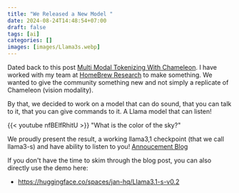 ```yaml
---
title: "We Released a New Model "
date: 2024-08-24T14:48:54+07:00
draft: false
tags: [ai]
categories: []
images: [images/Llama3s.webp]
---
```

Dated back to this post [Multi Modal Tokenizing With Chameleon](../multi-modal-tokenizing-with-chameleon/). I have worked with my team at [HomeBrew Research](https://homebrew.ltd/) to make something. We wanted to give the community something new and not simply a replicate of Chameleon (vision modality).

By that, we decided to work on a model that can do sound, that you can talk to it, that you can give commands to it. A Llama model that can listen!

{{< youtube nfBElfRhitU >}}
"What is the color of the sky?"

We proudly present the result, a working llama3,1 checkpoint (that we call llama3-s) and have ability to listen to you!
[Annoucement Blog](https://homebrew.ltd/blog/llama3-just-got-ears)

If you don't have the time to skim through the blog post, you can also directly use the demo here:
- https://huggingface.co/spaces/jan-hq/Llama3.1-s-v0.2
